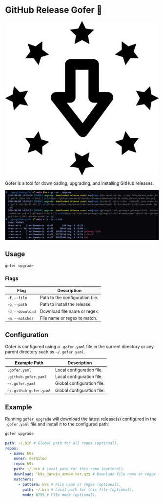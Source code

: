 # GitHub Release Gofer 🚀

![alt text](logo.png)

Gofer is a tool for downloading, upgrading, and installing GitHub releases.

![alt text](Cursor-000203.png)

## Usage

```bash
gofer upgrade
```

### Flags

| Flag               | Description                     |
| ------------------ | ------------------------------- |
| `-f`, `--file`     | Path to the configuration file. |
| `-p`, `--path`     | Path to install the release.    |
| `-d`, `--download` | Download file name or regex.    |
| `-m`, `--matcher`  | File name or regex to match.    |

## Configuration

Gofer is configured using a `.gofer.yaml` file in the current directory or any parent directory such as `~/.gofer.yaml`.

| Example Path           | Description                |
| ---------------------- | -------------------------- |
| `.gofer.yaml`          | Local configuration file.  |
| `.github-gofer.yaml`   | Local configuration file.  |
| `~/.gofer.yaml`        | Global configuration file. |
| `~/.github-gofer.yaml` | Global configuration file. |

## Example

Running `gofer upgrade` will download the latest release(s) configured in the `.gofer.yaml` file and install it to the configured path:

```bash
gofer upgrade
```

```yaml
path: ~/.bin # Global path for all repos (optional).
repos:
  - name: k9s
    owner: derailed
    repo: k9s
    path: ~/.bin # Local path for this repo (optional).
    download: ^k9s_Darwin_arm64.tar.gz$ # Download file name or regex (optional).
    matchers:
      - pattern: k9s # File name or regex (optional).
        path: ~/.bin # Local path for this file (optional).
        mode: 0755 # File mode (optional).
```
